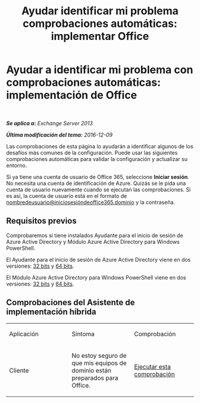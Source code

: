 ﻿---
title: 'Ayudar identificar mi problema comprobaciones automáticas: implementar Office'
TOCTitle: 'Ayudar a identificar mi problema con comprobaciones automáticas: implementación de Office'
ms:assetid: 77d4587c-7fd5-4231-931e-3d6608e622f4
ms:mtpsurl: https://technet.microsoft.com/es-es/library/Dn793978(v=EXCHG.150)
ms:contentKeyID: 62633065
ms.date: 05/22/2018
mtps_version: v=EXCHG.150
ms.translationtype: MT
---

# Ayudar a identificar mi problema con comprobaciones automáticas: implementación de Office

 

_**Se aplica a:** Exchange Server 2013_

_**Última modificación del tema:** 2016-12-09_

Las comprobaciones de esta página lo ayudarán a identificar algunos de los desafíos más comunes de la configuración. Puede usar las siguientes comprobaciones automáticas para validar la configuración y actualizar su entorno.

Si ya tiene una cuenta de usuario de Office 365, seleccione **Iniciar sesión**. No necesita una cuenta de identificación de Azure. Quizás se le pida una cuenta de usuario nuevamente cuando se ejecutan las comprobaciones. Si es así, la cuenta de usuario está en el formato de nombredeusuario@iniciosesióndeoffice365.dominio y la contraseña.

## Requisitos previos

Comprobaremos si tiene instalados Ayudante para el inicio de sesión de Azure Active Directory y Módulo Azure Active Directory para Windows PowerShell.

El Ayudante para el inicio de sesión de Azure Active Directory viene en dos versiones: [32 bits](https://go.microsoft.com/fwlink/?linkid=286261) y [64 bits](https://go.microsoft.com/fwlink/?linkid=286262).

El Módulo Azure Active Directory para Windows PowerShell viene en dos versiones: [32 bits](https://go.microsoft.com/fwlink/?linkid=286258) y [64 bits](https://go.microsoft.com/fwlink/?linkid=286259).

## Comprobaciones del Asistente de implementación híbrida


<table>
<colgroup>
<col style="width: 33%" />
<col style="width: 33%" />
<col style="width: 33%" />
</colgroup>
<tbody>
<tr class="odd">
<td><p>Aplicación</p></td>
<td><p>Síntoma</p></td>
<td><p>Comprobación</p></td>
</tr>
<tr class="even">
<td><p>Cliente</p></td>
<td><p>No estoy seguro de que mis equipos de dominio están preparados para Office.</p></td>
<td><p><a href="https://go.microsoft.com/?linkid=9834911">Ejecutar esta comprobación</a></p></td>
</tr>
</tbody>
</table>

